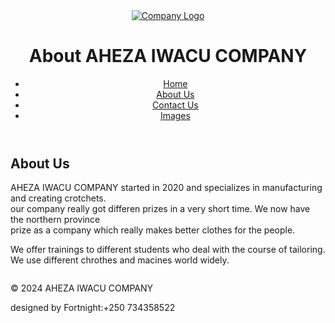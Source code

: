 <!DOCTYPE html>
<html lang="en">
<head>
    <meta charset="UTF-8">
    <meta name="viewport" content="width=device-width, initial-scale=1.0">
    <title>About Us - AHEZA IWACU COMPANY</title>
    <link rel="stylesheet" href="styles.css">

</head>
<body>
    <header>
       <a href="img/logo.jpeg"> <img src="img/logo.jpeg" alt="Company Logo" class="logo"></a>
        <h1>About AHEZA IWACU COMPANY</h1>
        <nav>
            <ul>
                <li><a href="index.html">Home</a></li>
                <li><a href="about.html">About Us</a></li>
                <li><a href="contact.html">Contact Us</a></li>
                <li><a href="images.html">Images</a></li>
            </ul>
        </nav>
    </header>
    <main>
        <h2>About Us</h2>
        <p>AHEZA IWACU COMPANY started in 2020 and specializes in manufacturing and creating crotchets. <br>
        our company really got differen prizes in a very short time. We now have the northern province <br>
        prize as a company which really makes better clothes for the people.</p>
        <p>We offer trainings to different students who deal with the course of tailoring. <br>
        We use different chrothes and macines world widely.</p>
        <img src="img/tum.jpeg" alt="">
    </main>
    <footer>
        <p>&copy; 2024 AHEZA IWACU COMPANY</p>
        <right>designed by Fortnight:+250 734358522</right>
    </footer>
</body>
</html>
